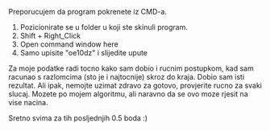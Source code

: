 Preporucujem da program pokrenete iz CMD-a.
1. Pozicionirate se u folder u koji ste skinuli program.
2. Shift + Right_Click
3. Open command window here
4. Samo upisite "oe10dz" i slijedite upute

Za moje podatke radi tocno kako sam dobio i rucnim postupkom, kad sam racunao s razlomcima (sto je i najtocnije)
skroz do kraja. Dobio sam isti rezultat. Ali ipak, nemojte uzimat zdravo za gotovo, provjerite rucno za svaki slucaj.
Mozete po mojem algoritmu, ali naravno da se ovo moze rjesit na vise nacina.

Sretno svima za tih posljednjih 0.5 boda :)